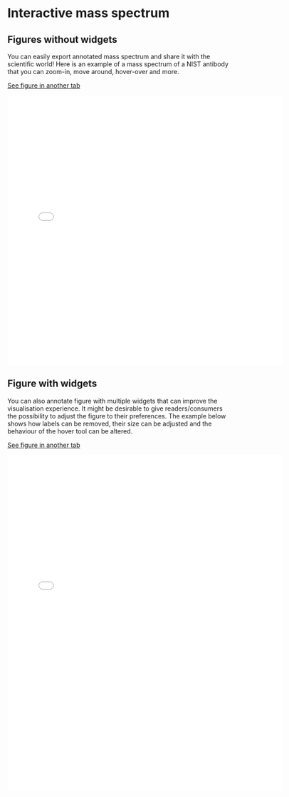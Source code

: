 # Interactive mass spectrum

## Figures without widgets

You can easily export annotated mass spectrum and share it with the scientific world! Here is an example of a mass spectrum of a NIST antibody that you can zoom-in, move around, hover-over and more.

[See figure in another tab](html-files/mass-spectrum.html)

<iframe
    width="620"
    frameborder="0"
    height="605"
    src="html-files/mass-spectrum.html"
    style="background: #FFFFFF;"
></iframe>

## Figure with widgets

You can also annotate figure with multiple widgets that can improve the visualisation experience. It might be desirable to give readers/consumers the possibility to adjust the figure to their preferences. The example below shows how labels can be removed, their size can be adjusted and the behaviour of the hover tool can be altered.

[See figure in another tab](html-files/widgets-mass-spectrum.html)

<iframe
    width="620"
    frameborder="0"
    height="755"
    src="html-files/widgets-mass-spectrum.html"
    style="background: #FFFFFF;"
></iframe>
